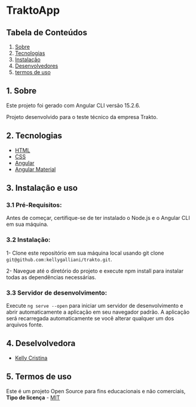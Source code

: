 # TraktoApp

<h2>Tabela de Conteúdos</h2>

1. [ Sobre ](#sobre)
2. [ Tecnologias](#techs)
3. [ Instalação ](#install)
4. [ Desenvolvedores ](#devs)
5. [ termos de uso ](#termos)

<a name="sobre"></a>

## 1. Sobre
Este projeto foi gerado com Angular CLI versão 15.2.6.

Projeto desenvolvido para o teste técnico da empresa Trakto. 

<a name="links"></a>

<a name="techs"></a>

## 2. Tecnologias

- <a name="html" href="https://developer.mozilla.org/en-US/docs/Web/HTML" target="_blank">HTML</a>
- <a name="css" href="https://developer.mozilla.org/en-US/docs/Web/CSS" target="_blank">CSS</a>
- <a name="angular" href="https://angular.io/docs" target="_blank">Angular</a>
- <a name="Angular Material" href="https://material.angular.io/" target="_blank">Angular Material</a>

<a name="install"></a>
## 3. Instalação e uso

### 3.1 Pré-Requisitos:

Antes de começar, certifique-se de ter instalado o Node.js e o Angular CLI em sua máquina.

### 3.2 Instalação:

1- Clone este repositório em sua máquina local usando git clone ``git@github.com:kellygalliani/trakto.git``.

2- Navegue até o diretório do projeto e execute npm install para instalar todas as dependências necessárias.

### 3.3 Servidor de desenvolvimento:

Execute ``ng serve --open`` para iniciar um servidor de desenvolvimento e abrir automaticamente a aplicação em seu navegador padrão. A aplicação será recarregada automaticamente se você alterar qualquer um dos arquivos fonte.

## 4. Deselvolvedora

- <a name="kelly" href="" target="_blank">Kelly Cristina</a>

<a name="termos"></a>

## 5. Termos de uso

Este é um projeto Open Source para fins educacionais e não comerciais, **Tipo de licença** - <a name="mit" href="https://opensource.org/licenses/MIT" target="_blank">MIT</a>
<a name="devs"></a>
